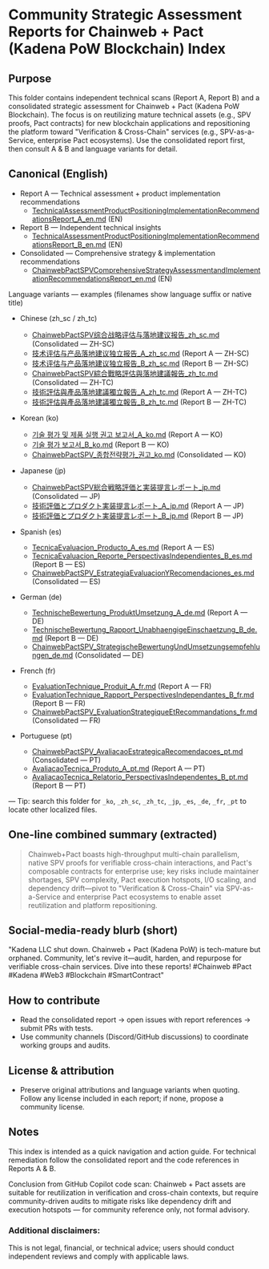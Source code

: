 # Community Strategic Assessment Reports for Chainweb + Pact (Kadena PoW Blockchain) Index

## Purpose  
This folder contains independent technical scans (Report A, Report B) and a consolidated strategic assessment for Chainweb + Pact (Kadena PoW Blockchain). The focus is on reutilizing mature technical assets (e.g., SPV proofs, Pact contracts) for new blockchain applications and repositioning the platform toward "Verification & Cross-Chain" services (e.g., SPV-as-a-Service, enterprise Pact ecosystems). Use the consolidated report first, then consult A & B and language variants for detail.

## Canonical (English)
- Report A — Technical assessment + product implementation recommendations  
  - [TechnicalAssessmentProductPositioningImplementationRecommendationsReport_A_en.md](./TechnicalAssessmentProductPositioningImplementationRecommendationsReport_A_en.md) (EN)
- Report B — Independent technical insights  
  - [TechnicalAssessmentProductPositioningImplementationRecommendationsReport_B_en.md](./TechnicalAssessmentProductPositioningImplementationRecommendationsReport_B_en.md) (EN)
- Consolidated — Comprehensive strategy & implementation recommendations  
  - [ChainwebPactSPVComprehensiveStrategyAssessmentandImplementationRecommendationsReport_en.md](./ChainwebPactSPVComprehensiveStrategyAssessmentandImplementationRecommendationsReport_en.md) (EN)

Language variants — examples (filenames show language suffix or native title)

- Chinese (zh_sc / zh_tc)
  - [ChainwebPactSPV综合战略评估与落地建议报告_zh_sc.md](./ChainwebPactSPV综合战略评估与落地建议报告_zh_sc.md) (Consolidated — ZH-SC)
  - [技术评估与产品落地建议独立报告_A_zh_sc.md](./技术评估与产品落地建议独立报告_A_zh_sc.md) (Report A — ZH-SC)
  - [技术评估与产品落地建议独立报告_B_zh_sc.md](./技术评估与产品落地建议独立报告_B_zh_sc.md) (Report B — ZH-SC)
  - [ChainwebPactSPV綜合戰略評估與落地建議報告_zh_tc.md](./ChainwebPactSPV綜合戰略評估與落地建議報告_zh_tc.md) (Consolidated — ZH-TC)
  - [技術評估與產品落地建議獨立報告_A_zh_tc.md](./技術評估與產品落地建議獨立報告_A_zh_tc.md) (Report A — ZH-TC)
  - [技術評估與產品落地建議獨立報告_B_zh_tc.md](./技術評估與產品落地建議獨立報告_B_zh_tc.md) (Report B — ZH-TC)

- Korean (ko)
  - [기술 평가 및 제품 실행 권고 보고서_A_ko.md](./기술%20평가%20및%20제품%20실행%20권고%20보고서_A_ko.md) (Report A — KO)
  - [기술 평가 보고서_B_ko.md](./기술%20평가%20및%20제품%20실행%20권고%20보고서_B_ko.md) (Report B — KO)
  - [ChainwebPactSPV_종합전략평가_권고_ko.md](./ChainwebPactSPV_종합전략평가_권고_ko.md) (Consolidated — KO)

- Japanese (jp)
  - [ChainwebPactSPV総合戦略評価と実装提言レポート_jp.md](./ChainwebPactSPV総合戦略評価と実装提言レポート_jp.md) (Consolidated — JP)
  - [技術評価とプロダクト実装提言レポート_A_jp.md](./技術評価とプロダクト実装提言レポート_A_jp.md) (Report A — JP)
  - [技術評価とプロダクト実装提言レポート_B_jp.md](./技術評価とプロダクト実装提言レポート_B_jp.md) (Report B — JP)

- Spanish (es)
  - [TecnicaEvaluacion_Producto_A_es.md](./TecnicaEvaluacion_Producto_A_es.md) (Report A — ES)
  - [TecnicaEvaluacion_Reporte_PerspectivasIndependientes_B_es.md](./TecnicaEvaluacion_Reporte_PerspectivasIndependientes_B_es.md) (Report B — ES)
  - [ChainwebPactSPV_EstrategiaEvaluacionYRecomendaciones_es.md](./ChainwebPactSPV_EstrategiaEvaluacionYRecomendaciones_es.md) (Consolidated — ES)

- German (de)
  - [TechnischeBewertung_ProduktUmsetzung_A_de.md](./TechnischeBewertung_ProduktUmsetzung_A_de.md) (Report A — DE)
  - [TechnischeBewertung_Rapport_UnabhaengigeEinschaetzung_B_de.md](./TechnischeBewertung_Rapport_UnabhaengigeEinschaetzung_B_de.md) (Report B — DE)
  - [ChainwebPactSPV_StrategischeBewertungUndUmsetzungsempfehlungen_de.md](./ChainwebPactSPV_StrategischeBewertungUndUmsetzungsempfehlungen_de.md) (Consolidated — DE)

- French (fr)
  - [EvaluationTechnique_Produit_A_fr.md](./EvaluationTechnique_Produit_A_fr.md) (Report A — FR)
  - [EvaluationTechnique_Rapport_PerspectivesIndependantes_B_fr.md](./EvaluationTechnique_Rapport_PerspectivesIndependantes_B_fr.md) (Report B — FR)
  - [ChainwebPactSPV_EvaluationStrategiqueEtRecommandations_fr.md](./ChainwebPactSPV_EvaluationStrategiqueEtRecommandations_fr.md) (Consolidated — FR)

- Portuguese (pt)
  - [ChainwebPactSPV_AvaliacaoEstrategicaRecomendacoes_pt.md](./ChainwebPactSPV_AvaliacaoEstrategicaRecomendacoes_pt.md) (Consolidated — PT)
  - [AvaliacaoTecnica_Produto_A_pt.md](./AvaliacaoTecnica_Produto_A_pt.md) (Report A — PT)
  - [AvaliacaoTecnica_Relatorio_PerspectivasIndependentes_B_pt.md](./AvaliacaoTecnica_Relatorio_PerspectivasIndependentes_B_pt.md) (Report B — PT)

— Tip: search this folder for `_ko`, `_zh_sc`, `_zh_tc`, `_jp`, `_es`, `_de`, `_fr`, `_pt` to locate other localized files.

## One-line combined summary (extracted)
> Chainweb+Pact boasts high-throughput multi-chain parallelism, native SPV proofs for verifiable cross-chain interactions, and Pact's composable contracts for enterprise use; key risks include maintainer shortages, SPV complexity, Pact execution hotspots, I/O scaling, and dependency drift—pivot to "Verification & Cross-Chain" via SPV-as-a-Service and enterprise Pact ecosystems to enable asset reutilization and platform repositioning.

## Social-media-ready blurb (short)
"Kadena LLC shut down. Chainweb + Pact (Kadena PoW) is tech-mature but orphaned. Community, let's revive it—audit, harden, and repurpose for verifiable cross-chain services. Dive into these reports! #Chainweb #Pact #Kadena #Web3 #Blockchain #SmartContract"

## How to contribute
- Read the consolidated report → open issues with report references → submit PRs with tests.  
- Use community channels (Discord/GitHub discussions) to coordinate working groups and audits.

## License & attribution
- Preserve original attributions and language variants when quoting. Follow any license included in each report; if none, propose a community license.

## Notes
This index is intended as a quick navigation and action guide. For technical remediation follow the consolidated report and the code references in Reports A & B.

Conclusion from GitHub Copilot code scan: Chainweb + Pact assets are suitable for reutilization in verification and cross-chain contexts, but require community-driven audits to mitigate risks like dependency drift and execution hotspots — for community reference only, not formal advisory. 

### Additional disclaimers: 
This is not legal, financial, or technical advice; users should conduct independent reviews and comply with applicable laws.